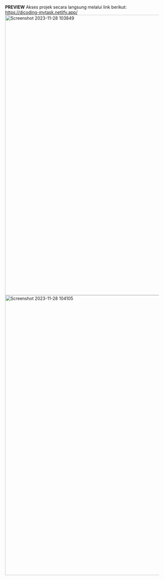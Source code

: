 **PREVIEW**
Akses projek secara langsung melalui link berikut:
https://dicoding-mytask.netlify.app/
<img width="914" alt="Screenshot 2023-11-28 103849" src="https://github.com/dayeeen/dicoding-submission-mytask/assets/88918777/d0c1b5d0-f9b0-4ddc-976d-05026ece2560">
<img width="913" alt="Screenshot 2023-11-28 104105" src="https://github.com/dayeeen/dicoding-submission-mytask/assets/88918777/75af2917-9c73-4b94-aa7c-6b543afacb76">
